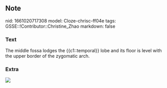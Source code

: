 ## Note
nid: 1661020717308
model: Cloze-chrisc-ff04e
tags: GSSE::!Contributor::Christine_Zhao
markdown: false

### Text
The middle fossa lodges the {{c1::temporal}} lobe and its floor is level with the upper border of the zygomatic arch.

### Extra
<img src="Screen%20Shot%202021-08-01%20at%2010.49.33%20am.png">

